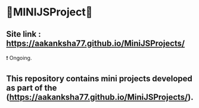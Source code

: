 # **🎨MINIJSProject🎨**

Site link : https://aakanksha77.github.io/MiniJSProjects/
---
❗ Ongoing.

This repository contains mini projects developed as part of the (https://aakanksha77.github.io/MiniJSProjects/).
---
